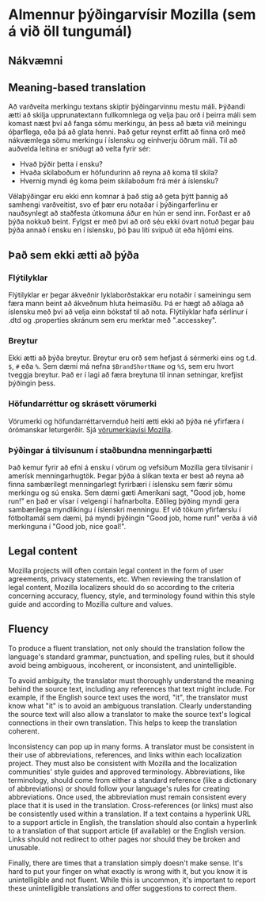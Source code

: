# Almennur þýðingarvísir Mozilla (sem á við öll tungumál)

## Nákvæmni

## Meaning-based translation

Að varðveita merkingu textans skiptir þýðingarvinnu mestu máli. Þýðandi ætti að skilja upprunatextann fullkomnlega og velja þau orð í þeirra máli sem komast næst því að fanga sömu merkingu, án þess að bæta við meiningu óþarflega, eða þá að glata henni. Það getur reynst erfitt að finna orð með nákvæmlega sömu merkingu í íslensku og einhverju öðrum máli. Til að auðvelda leitina er sniðugt að velta fyrir sér:

* Hvað þýðir þetta í ensku?
* Hvaða skilaboðum er höfundurinn að reyna að koma til skila?
* Hvernig myndi ég koma þeim skilaboðum frá mér á íslensku?

Vélaþýðingar eru ekki enn komnar á það stig að geta þýtt þannig að samhengi varðveitist, svo ef þær eru notaðar í þýðingarferlinu er nauðsynlegt að staðfesta útkomuna áður en hún er send inn. Forðast er að þýða nokkuð beint. Fylgst er með því að orð séu ekki óvart notuð þegar þau þýða annað í ensku en í íslensku, þó þau líti svipuð út eða hljómi eins.

## Það sem ekki ætti að þýða

### Flýtilyklar

Flýtilyklar er þegar ákveðnir lyklaborðstakkar eru notaðir í sameiningu sem færa mann beint að ákveðnum hluta heimasíðu. Þá er hægt að aðlaga að íslensku með því að velja einn bókstaf til að nota. Flýtilyklar hafa sérlínur í .dtd og .properties skránum sem eru merktar með ".accesskey". 

### Breytur

Ekki ætti að þýða breytur. Breytur eru orð sem hefjast á sérmerki eins og t.d. `$`, `#` eða `%`. Sem dæmi má nefna `$BrandShortName` og `%S`, sem eru hvort tveggja breytur. Það er í lagi að færa breytuna til innan setningar, krefjist þýðingin þess.

### Höfundarréttur og skrásett vörumerki

Vörumerki og höfundarréttarvernduð heiti ætti ekki að þýða né yfirfæra í órómanskar leturgerðir. Sjá <a href="https://www.mozilla.org/en-US/styleguide/communications/translation/">vörumerkjavísi Mozilla</a>.

### Þýðingar á tilvísunum í staðbundna menningarþætti

Það kemur fyrir að efni á ensku í vörum og vefsíðum Mozilla gera tilvísanir í amerísk menningarhugtök. Þegar þýða á slíkan texta er best að reyna að finna sambærilegt menningarlegt fyrirbæri í íslensku sem færir sömu merkingu og sú enska. Sem dæmi gæti Ameríkani sagt, "Good job, home run!" en það er vísar í velgengi í hafnarbolta. Eðlileg þýðing myndi gera sambærilega myndlíkingu í íslenskri menningu. Ef við tökum yfirfærslu í fótboltamál sem dæmi, þá myndi þýðingin "Good job, home run!" verða  á við merkinguna í "Good job, nice goal!".

## Legal content

Mozilla projects will often contain legal content in the form of user agreements, privacy statements, etc. When reviewing the translation of legal content, Mozilla localizers should do so according to the criteria concerning accuracy, fluency, style, and terminology found within this style guide and according to Mozilla culture and values.

## Fluency

To produce a fluent translation, not only should the translation follow the language's standard grammar, punctuation, and spelling rules, but it should avoid being ambiguous, incoherent, or inconsistent, and unintelligible.

To avoid ambiguity, the translator must thoroughly understand the meaning behind the source text, including any references that text might include. For example, if the English source text uses the word, "it", the translator must know what "it" is to avoid an ambiguous translation. Clearly understanding the source text will also allow a translator to make the source text's logical connections in their own translation. This helps to keep the translation coherent.

Inconsistency can pop up in many forms. A translator must be consistent in their use of abbreviations, references, and links within each localization project. They must also be consistent with Mozilla and the localization communities' style guides and approved terminology. Abbreviations, like terminology, should come from either a standard reference (like a dictionary of abbreviations) or should follow your language's rules for creating abbreviations. Once used, the abbreviation must remain consistent every place that it is used in the translation. Cross-references (or links) must also be consistently used within a translation. If a text contains a hyperlink URL to a support article in English, the translation should also contain a hyperlink to a translation of that support article (if available) or the English version. Links should not redirect to other pages nor should they be broken and unusable.

Finally, there are times that a translation simply doesn't make sense. It's hard to put your finger on what exactly is wrong with it, but you know it is unintelligible and not fluent. While this is uncommon, it's important to report these unintelligible translations and offer suggestions to correct them.

